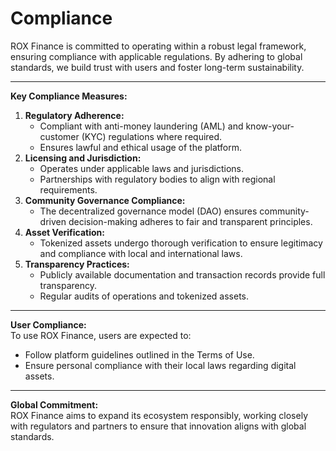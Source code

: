 # Compliance

ROX Finance is committed to operating within a robust legal framework, ensuring compliance with applicable regulations. By adhering to global standards, we build trust with users and foster long-term sustainability.

***

**Key Compliance Measures:**

1. **Regulatory Adherence:**
   * Compliant with anti-money laundering (AML) and know-your-customer (KYC) regulations where required.
   * Ensures lawful and ethical usage of the platform.
2. **Licensing and Jurisdiction:**
   * Operates under applicable laws and jurisdictions.
   * Partnerships with regulatory bodies to align with regional requirements.
3. **Community Governance Compliance:**
   * The decentralized governance model (DAO) ensures community-driven decision-making adheres to fair and transparent principles.
4. **Asset Verification:**
   * Tokenized assets undergo thorough verification to ensure legitimacy and compliance with local and international laws.
5. **Transparency Practices:**
   * Publicly available documentation and transaction records provide full transparency.
   * Regular audits of operations and tokenized assets.

***

**User Compliance:**\
To use ROX Finance, users are expected to:

* Follow platform guidelines outlined in the Terms of Use.
* Ensure personal compliance with their local laws regarding digital assets.

***

**Global Commitment:**\
ROX Finance aims to expand its ecosystem responsibly, working closely with regulators and partners to ensure that innovation aligns with global standards.
